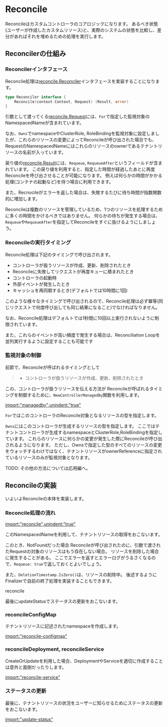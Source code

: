 # Reconcile

Reconcileはカスタムコントローラのコアロジックになります。
あるべき状態(ユーザーが作成したカスタムリソース)と、実際のシステムの状態を比較し、差分があればそれを埋めるための処理を実行します。

## Reconcilerの仕組み

### Reconcilerインタフェース

Reconcile処理は[reconcile.Reconciler](https://pkg.go.dev/sigs.k8s.io/controller-runtime/pkg/reconcile?tab=doc#Reconciler)インタフェースを実装することになります。

```go
type Reconciler interface {
	Reconcile(context.Context, Request) (Result, error)
}
```

引数として渡ってくる[reconcile.Request](https://pkg.go.dev/sigs.k8s.io/controller-runtime/pkg/reconcile?tab=doc#Request)には、`For`で指定した監視対象のNamespacedNameが含まれています。


なお、`Owns`でnamespaceやClusterRole, RoleBindingを監視対象に設定しましたが、これらのリソースの変更によってReconcileが呼び出された場合でも、
RequestのNamespacedNameにはこれらのリソースのownerであるテナントリソースの名前が入っています。

戻り値の[reconcile.Result](https://pkg.go.dev/sigs.k8s.io/controller-runtime/pkg/reconcile?tab=doc#Result)には、`Requeue`, `RequeueAfter`というフィールドが含まれています。
この戻り値を利用すると、指定した時間が経過したあとに再度Reconcileを呼び出させることが可能になります。
例えば何らかの時間がかかる処理(コンテナの起動など)を待つ場合に利用できます。

また、Recnocileがエラーを返した場合は、失敗するたびに待ち時間が指数関数的に増加します。

Reconcileは複数のリソースを管理しているため、1つのリソースを処理するために多くの時間をかけるべきではありません。
何らかの待ちが発生する場合は、`Requeue`や`RequeueAfter`を指定してReconcileをすぐに抜けるようにしましょう。

### Reconcileの実行タイミング

Reconcile処理は下記のタイミングで呼び出されます。

* コントローラが扱うリソースが作成、更新、削除されたとき
* Reconcileに失敗してリクエストが再度キューに積まれたとき
* コントローラの起動時
* 外部イベントが発生したとき
* キャッシュを再同期するとき(デフォルトでは10時間に1回)

このような様々なタイミングで呼び出されるので、Reconcile処理は必ず冪等(同じリクエストで何度呼び出しても同じ結果になること)でなければなりません。

なお、Reconcile処理はデフォルトでは1秒間に10回以上実行されないように制限されています。

また、これらのイベントが高い頻度で発生する場合は、Reconciliation Loopを並列実行するように設定することも可能です

### 監視対象の制御

前節で、Reconcileが呼ばれるタイミングとして

> - コントローラが扱うリソースが作成、更新、削除されたとき

この、コントローラが扱うリソースを伝える方法が
Reconcileが呼ばれるタイミングを制御するために、`NewControllerManagedBy`関数を利用します。

[import:"managedby",unindent:"true"](../../codes/markdown-viewer/controllers/markdownview_controller.go)

`For`ではこのコントローラのReconcile対象となるリソースの型を指定します。

`Owns`にはこのコントローラが生成するリソースの型を指定します。
ここではテナントコントローラが生成するnamespaceとClusterRole,RoleBindingを指定しています。
これらのリソースに何らかの変更が発生した際にReconcileが呼び出されるようになります。
ただし、Ownsで指定した型のすべてのリソースの変更をウォッチするわけではなく、テナントリソースがownerReferenceに指定されているリソースのみが監視対象となります。

TODO: その他の方法については応用編へ。

## Reconcileの実装

いよいよReconcileの本体を実装します。

### Reconcile処理の流れ

[import:"reconcile",unindent:"true"](../../codes/markdown-viewer/controllers/markdownview_controller.go)

このNamespacedNameを利用して、テナントリソースの取得をおこないます。

このとき、NotFoundだった場合
Reconcileが呼び出されたのに、引数で渡されたRequestの対象のリソースはもう存在しない場合。
リソースを削除した場合に発生することがある。
ここでエラーを返すとエラーログがうるさくなるので、`Requeue: true`で返しておくとよいでしょう。

また、`DeletionTimestamp.IsZero()`は、リソースの削除中。
後述するようにFinalizerで自前の終了処理を実装することもできます。

reconcile

最後にupdateStatusでステータスの更新をおこないます。

### reconcileConfigMap

テナントリソースに記述されたnamespaceを作成します。

[import:"reconcile-configmap"](../../codes/markdown-viewer/controllers/markdownview_controller.go)


### reconcileDeployment, reconcileService

CreateOrUpdateを利用した場合、DeploymentやServiceを適切に作成することは意外と面倒だったりします。


[import:"reconcile-service"](../../codes/markdown-viewer/controllers/markdownview_controller.go)

### ステータスの更新

最後に、テナントリソースの状況をユーザーに知らせるためにステータスの更新をおこないます。

[import:"update-status"](../../codes/markdown-viewer/controllers/markdownview_controller.go)
